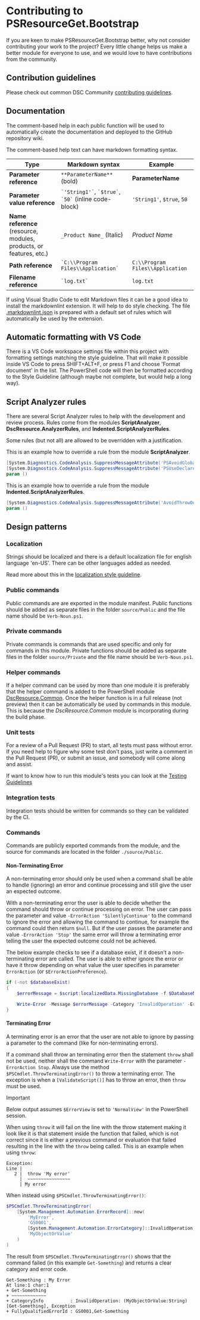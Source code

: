 # Contributing to PSResourceGet.Bootstrap

If you are keen to make PSResourceGet.Bootstrap better, why not consider
contributing your work to the project? Every little change helps us make
a better module for everyone to use, and we would love to have contributions
from the community.

## Contribution guidelines

Please check out common DSC Community [contributing guidelines](https://dsccommunity.org/guidelines/contributing).

## Documentation

The comment-based help in each public function will be used to automatically
create the documentation and deployed to the GitHub repository wiki.

The comment-based help text can have markdown formatting syntax.

<!-- markdownlint-disable MD013 - Line length -->
Type | Markdown syntax | Example
-- | -- | --
**Parameter reference** | `**ParameterName**` (bold) | **ParameterName**
**Parameter value reference** | `` `'String1'` ``, `` `$true` ``, `` `50` `` (inline code-block) | `'String1'`, `$true`, `50`
**Name reference** (resource, modules, products, or features, etc.) | `_Product Name_` (Italic) | _Product Name_
**Path reference** | `` `C:\\Program Files\\Application` `` | `C:\\Program Files\\Application`
**Filename reference** | `` `log.txt` `` | `log.txt`

<!-- markdownlint-enable MD013 - Line length -->

If using Visual Studio Code to edit Markdown files it can be a good idea
to install the markdownlint extension. It will help to do style checking.
The file [.markdownlint.json](/.markdownlint.json) is prepared with a default
set of rules which will automatically be used by the extension.

## Automatic formatting with VS Code

There is a VS Code workspace settings file within this project with formatting
settings matching the style guideline. That will make it possible inside VS Code
to press SHIFT+ALT+F, or press F1 and choose 'Format document' in the list. The
PowerShell code will then be formatted according to the Style Guideline
(although maybe not complete, but would help a long way).

## Script Analyzer rules

There are several Script Analyzer rules to help with the development and review
process. Rules come from the modules **ScriptAnalyzer**, **DscResource.AnalyzerRules**,
and **Indented.ScriptAnalyzerRules**.

Some rules (but not all) are allowed to be overridden with a justification.

This is an example how to override a rule from the module **ScriptAnalyzer**.

```powershell
[System.Diagnostics.CodeAnalysis.SuppressMessageAttribute('PSAvoidGlobalVars', '', Justification='Because $global:DSCMachineStatus is used to trigger a Restart, either by force or when there are pending changes')]
[System.Diagnostics.CodeAnalysis.SuppressMessageAttribute('PSUseDeclaredVarsMoreThanAssignments', '', Justification='Because $global:DSCMachineStatus is only set, never used (by design of Desired State Configuration)')]
param ()
```

This is an example how to override a rule from the module **Indented.ScriptAnalyzerRules**.

```powershell
[System.Diagnostics.CodeAnalysis.SuppressMessageAttribute('AvoidThrowOutsideOfTry', '', Justification='Because the code throws based on an prior expression')]
param ()
```

## Design patterns

### Localization

Strings should be localized and there is a default localization file for
english language 'en-US'. There can be other languages added as needed.

Read more about this in the [localization style guideline](https://dsccommunity.org/styleguidelines/localization/).

### Public commands

Public commands are are exported in the module manifest. Public functions
should be added as separate files in the folder `source/Public` and the
file name should be `Verb-Noun.ps1`.

### Private commands

Private commands is commands that are used specific and only for commands
in this module. Private functions should be added as separate files
in the folder `source/Private` and the file name should be `Verb-Noun.ps1`.

### Helper commands

If a helper command can be used by more than one module it is preferably
that the helper command is added to the PowerShell module [DscResource.Common](https://github.com/dsccommunity/DscResource.Common).
Once the helper function is in a full release (not preview) then it can be
automatically be used by commands in this module. This is because the
_DscResource.Common_ module is incorporating during the build phase.

### Unit tests

For a review of a Pull Request (PR) to start, all tests must pass without error.
If you need help to figure why some test don't pass, just write a comment in the
Pull Request (PR), or submit an issue, and somebody will come along and assist.

If want to know how to run this module's tests you can look at the [Testing Guidelines](https://dsccommunity.org/guidelines/testing-guidelines/#running-tests)

### Integration tests

Integration tests should be written for commands so they can be validated by
the CI.

### Commands

Commands are publicly exported commands from the module, and the source for
commands are located in the folder `./source/Public`.

#### Non-Terminating Error

A non-terminating error should only be used when a command shall be able to
handle (ignoring) an error and continue processing and still give the user
an expected outcome.

With a non-terminating error the user is able to decide whether the command
should throw or continue processing on error. The user can pass the
parameter and value `-ErrorAction 'SilentlyContinue'` to the command  to
ignore the error and allowing the command to continue, for example the
command could then return `$null`. But if the user passes the parameter
and value `-ErrorAction 'Stop'` the same error will throw a terminating
error telling the user the expected outcome could not be achieved.

The below example checks to see if a database exist, if it doesn't a
non-terminating error are called. The user is able to either ignore the
error or have it throw depending on what value the user specifies
in parameter `ErrorAction` (or `$ErrorActionPreference`).

```powershell
if (-not $databaseExist)
{
    $errorMessage = $script:localizedData.MissingDatabase -f $DatabaseName

    Write-Error -Message $errorMessage -Category 'InvalidOperation' -ErrorId 'GS0001' -TargetObject $DatabaseName
}
```

#### Terminating Error

A terminating error is an error that the user are not able to ignore by
passing a parameter to the command (like for non-terminating errors).

If a command shall throw an terminating error then the statement `throw` shall
not be used, neither shall the command `Write-Error` with the parameter
`-ErrorAction Stop`. Always use the method `$PSCmdlet.ThrowTerminatingError()`
to throw a terminating error. The exception is when a `[ValidateScript()]`
has to throw an error, then `throw` must be used.

> [!IMPORTANT]
> Below output assumes `$ErrorView` is set to `'NormalView'` in the
> PowerShell session.

When using `throw` it will fail on the line with the throw statement
making it look like it is that statement inside the function that failed,
which is not correct since it is either a previous command or evaluation
that failed resulting in the line with the `throw` being called. This is
an example when using `throw`:

```plaintext
Exception:
Line |
   2 |  throw 'My error'
     |  ~~~~~~~~~~~~~~~~
     | My error
```

When instead using `$PSCmdlet.ThrowTerminatingError()`:

```powershell
$PSCmdlet.ThrowTerminatingError(
    [System.Management.Automation.ErrorRecord]::new(
        'MyError',
        'GS0001',
        [System.Management.Automation.ErrorCategory]::InvalidOperation,
        'MyObjectOrValue'
    )
)
```

The result from `$PSCmdlet.ThrowTerminatingError()` shows that the command
failed (in this example `Get-Something`) and returns a clear category and
error code.

```plaintext
Get-Something : My Error
At line:1 char:1
+ Get-Something
+ ~~~~~~~~~~~~~
+ CategoryInfo          : InvalidOperation: (MyObjectOrValue:String) [Get-Something], Exception
+ FullyQualifiedErrorId : GS0001,Get-Something
```

